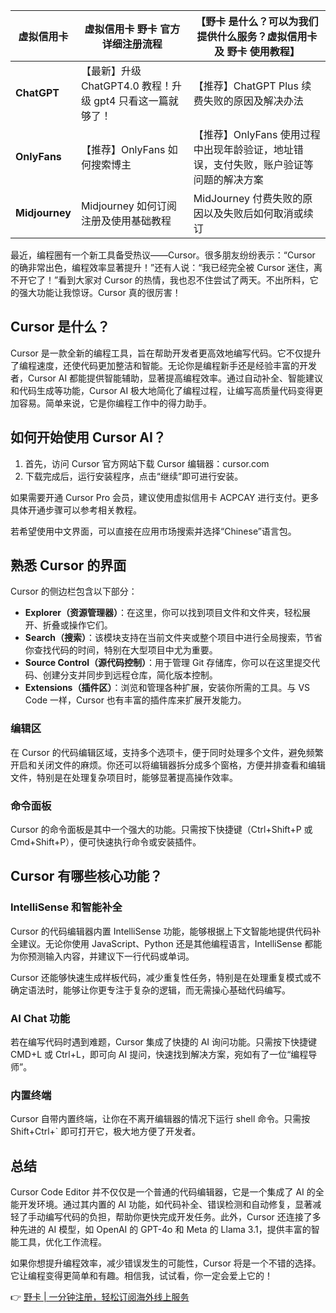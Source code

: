 | **虚拟信用卡**    | 虚拟信用卡 野卡 官方详细注册流程 | 【野卡 是什么？可以为我们提供什么服务？虚拟信用卡及 野卡 使用教程】 |
| ------------------ | ----------------------------------- | ---------------------------------------------------- |
| **ChatGPT**        | 【最新】升级 ChatGPT4.0 教程！升级 gpt4 只看这一篇就够了！ | 【推荐】ChatGPT Plus 续费失败的原因及解决办法                  |
| **OnlyFans**       | 【推荐】OnlyFans 如何搜索博主       | 【推荐】OnlyFans 使用过程中出现年龄验证，地址错误，支付失败，账户验证等问题的解决方案 |
| **Midjourney**     | Midjourney 如何订阅注册及使用基础教程 | MidJourney 付费失败的原因以及失败后如何取消或续订               |

最近，编程圈有一个新工具备受热议——Cursor。很多朋友纷纷表示：“Cursor 的确非常出色，编程效率显著提升！”还有人说：“我已经完全被 Cursor 迷住，离不开它了！”看到大家对 Cursor 的热情，我也忍不住尝试了两天。不出所料，它的强大功能让我惊讶。Cursor 真的很厉害！

## Cursor 是什么？

Cursor 是一款全新的编程工具，旨在帮助开发者更高效地编写代码。它不仅提升了编程速度，还使代码更加整洁和智能。无论你是编程新手还是经验丰富的开发者，Cursor AI 都能提供智能辅助，显著提高编程效率。通过自动补全、智能建议和代码生成等功能，Cursor AI 极大地简化了编程过程，让编写高质量代码变得更加容易。简单来说，它是你编程工作中的得力助手。

## 如何开始使用 Cursor AI？

1. 首先，访问 Cursor 官方网站下载 Cursor 编辑器：cursor.com
2. 下载完成后，运行安装程序，点击“继续”即可进行安装。

如果需要开通 Cursor Pro 会员，建议使用虚拟信用卡 ACPCAY 进行支付。更多具体开通步骤可以参考相关教程。

若希望使用中文界面，可以直接在应用市场搜索并选择“Chinese”语言包。

## 熟悉 Cursor 的界面

Cursor 的侧边栏包含以下部分：

- **Explorer（资源管理器）**：在这里，你可以找到项目文件和文件夹，轻松展开、折叠或操作它们。
- **Search（搜索）**：该模块支持在当前文件夹或整个项目中进行全局搜索，节省你查找代码的时间，特别在大型项目中尤为重要。
- **Source Control（源代码控制）**：用于管理 Git 存储库，你可以在这里提交代码、创建分支并同步到远程仓库，简化版本控制。
- **Extensions（插件区）**：浏览和管理各种扩展，安装你所需的工具。与 VS Code 一样，Cursor 也有丰富的插件库来扩展开发能力。

### 编辑区

在 Cursor 的代码编辑区域，支持多个选项卡，便于同时处理多个文件，避免频繁开启和关闭文件的麻烦。你还可以将编辑器拆分成多个窗格，方便并排查看和编辑文件，特别是在处理复杂项目时，能够显著提高操作效率。

### 命令面板

Cursor 的命令面板是其中一个强大的功能。只需按下快捷键（Ctrl+Shift+P 或 Cmd+Shift+P），便可快速执行命令或安装插件。

## Cursor 有哪些核心功能？

### IntelliSense 和智能补全

Cursor 的代码编辑器内置 IntelliSense 功能，能够根据上下文智能地提供代码补全建议。无论你使用 JavaScript、Python 还是其他编程语言，IntelliSense 都能为你预测输入内容，并建议下一行代码或单词。

Cursor 还能够快速生成样板代码，减少重复性任务，特别是在处理重复模式或不确定语法时，能够让你更专注于复杂的逻辑，而无需操心基础代码编写。

### AI Chat 功能

若在编写代码时遇到难题，Cursor 集成了快捷的 AI 询问功能。只需按下快捷键 CMD+L 或 Ctrl+L，即可向 AI 提问，快速找到解决方案，宛如有了一位“编程导师”。

### 内置终端

Cursor 自带内置终端，让你在不离开编辑器的情况下运行 shell 命令。只需按 Shift+Ctrl+` 即可打开它，极大地方便了开发者。

## 总结

Cursor Code Editor 并不仅仅是一个普通的代码编辑器，它是一个集成了 AI 的全能开发环境。通过其内置的 AI 功能，如代码补全、错误检测和自动修复，显著减轻了手动编写代码的负担，帮助你更快完成开发任务。此外，Cursor 还连接了多种先进的 AI 模型，如 OpenAI 的 GPT-4o 和 Meta 的 Llama 3.1，提供丰富的智能工具，优化工作流程。

如果你想提升编程效率，减少错误发生的可能性，Cursor 将是一个不错的选择。它让编程变得更简单和有趣。相信我，试试看，你一定会爱上它的！

👉 [野卡 | 一分钟注册，轻松订阅海外线上服务](https://bit.ly/bewildcard)